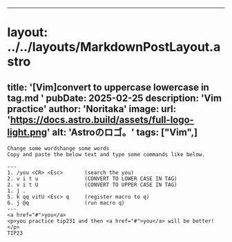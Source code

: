 
---
# layout: ../../layouts/MarkdownPostLayout.astro
title: '[Vim]convert to uppercase lowercase in tag.md
'
pubDate: 2025-02-25
description: 'Vim practice'
author: 'Noritaka'
image:
    url: 'https://docs.astro.build/assets/full-logo-light.png'
    alt: 'Astroのロゴ。'
tags: ["Vim",]
---

```
Change some wordshange some words
Copy and paste the below text and type some commands like below.

---
1. /you <CR> <Esc>       (search the you)
2. v i t u               (CONVERT TO LOWER CASE IN TAG)
2. v i t U               (CONVERT TO UPPER CASE IN TAG)
1. j .
5. k qq vitU <Esc> q     (register macro to q)
6. j @q                  (run macro q)
---
<a href="#">you</a>
<p>you practice tip231 and then <a href="#">you</a> will be better!</p>
TIP23
```
